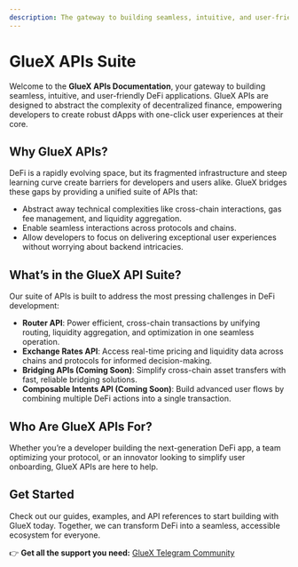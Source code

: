 ```yaml
---
description: The gateway to building seamless, intuitive, and user-friendly DeFi applications.
---
```


# GlueX APIs Suite

Welcome to the **GlueX APIs Documentation**, your gateway to building seamless, intuitive, and user-friendly DeFi applications. GlueX APIs are designed to abstract the complexity of decentralized finance, empowering developers to create robust dApps with one-click user experiences at their core.  

## Why GlueX APIs?  
DeFi is a rapidly evolving space, but its fragmented infrastructure and steep learning curve create barriers for developers and users alike. GlueX bridges these gaps by providing a unified suite of APIs that:  
- Abstract away technical complexities like cross-chain interactions, gas fee management, and liquidity aggregation.  
- Enable seamless interactions across protocols and chains.  
- Allow developers to focus on delivering exceptional user experiences without worrying about backend intricacies.  

## What’s in the GlueX API Suite?  
Our suite of APIs is built to address the most pressing challenges in DeFi development:  
- **Router API**: Power efficient, cross-chain transactions by unifying routing, liquidity aggregation, and optimization in one seamless operation.  
- **Exchange Rates API**: Access real-time pricing and liquidity data across chains and protocols for informed decision-making.  
- **Bridging APIs (Coming Soon)**: Simplify cross-chain asset transfers with fast, reliable bridging solutions.  
- **Composable Intents API (Coming Soon)**: Build advanced user flows by combining multiple DeFi actions into a single transaction.  

## Who Are GlueX APIs For?  
Whether you’re a developer building the next-generation DeFi app, a team optimizing your protocol, or an innovator looking to simplify user onboarding, GlueX APIs are here to help.  

## Get Started  
Check out our guides, examples, and API references to start building with GlueX today. Together, we can transform DeFi into a seamless, accessible ecosystem for everyone.  

👉 **Get all the support you need:** [GlueX Telegram Community](https://t.me/GlueXCommunity)  

